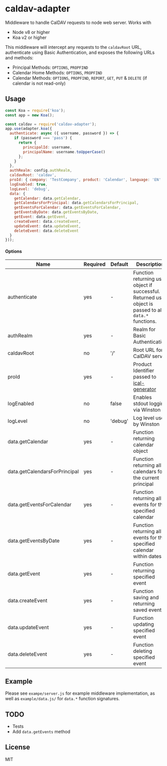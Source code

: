 # caldav-adapter

Middleware to handle CalDAV requests to node web server. Works with

- Node v8 or higher
- Koa v2 or higher

This middleware will intercept any requests to the `caldavRoot` URL, authenticate using Basic Authentication, and exposes the following URLs and methods:

- Principal Methods: `OPTIONS`, `PROPFIND`
- Calendar Home Methods: `OPTIONS`, `PROPFIND`
- Calendar Methods: `OPTIONS`, `PROPFIND`, `REPORT`, `GET`, `PUT` & `DELETE` (if calendar is not read-only)

## Usage

```js
const Koa = require('koa');
const app = new Koa();

const caldav = require('caldav-adapter');
app.use(adapter.koa({
  authenticate: async ({ username, password }) => {
    if (password === 'pass') {
      return {
        principalId: username,
        principalName: username.toUpperCase()
      };
    }
  },
  authRealm: config.authRealm,
  caldavRoot: 'caldav',
  proId: { company: 'TestCompany', product: 'Calendar', language: 'EN' },
  logEnabled: true,
  logLevel: 'debug',
  data: {
    getCalendar: data.getCalendar,
    getCalendarsForPrincipal: data.getCalendarsForPrincipal,
    getEventsForCalendar: data.getEventsForCalendar,
    getEventsByDate: data.getEventsByDate,
    getEvent: data.getEvent,
    createEvent: data.createEvent,
    updateEvent: data.updateEvent,
    deleteEvent: data.deleteEvent
  }
}));
```

#### Options

| Name | Required | Default | Description |
| ---- | -------- | ------- | ----------- |
| authenticate | yes | - | Function returning user object if successful. Returned user object is passed to all `data.*` functions. |
| authRealm | yes | - | Realm for Basic Authentication |
| caldavRoot | no | '/' | Root URL for CalDAV server |
| proId | yes | - | Product Identifier passed to [ical-generator](https://github.com/sebbo2002/ical-generator#prodidstringobject-prodid) |
| logEnabled | no | false | Enables stdout logging via Winston |
| logLevel | no | 'debug' | Log level used by Winston |
| data.getCalendar | yes | - | Function returning calendar object |
| data.getCalendarsForPrincipal | yes | - | Function returning all calendars for the current principal |
| data.getEventsForCalendar | yes | - | Function returning all events for the specified calendar |
| data.getEventsByDate | yes | - | Function returning all events for the specified calendar within dates |
| data.getEvent | yes | - | Function returning specified event |
| data.createEvent | yes | - | Function saving and returning saved event |
| data.updateEvent | yes | - | Function updating specified event |
| data.deleteEvent | yes | - | Function deleting specified event |

## Example

Please see `exampe/server.js` for example middleware implementation, as well as `example/data.js/` for `data.*` function signatures.

## TODO

- Tests
- Add `data.getEvents` method

## License

MIT
